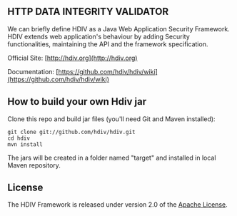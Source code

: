 ## HTTP DATA INTEGRITY VALIDATOR
We can briefly define HDIV as a Java Web Application Security Framework.
HDIV extends web application's behaviour by adding Security functionalities, maintaining the API and the framework specification.

Official Site: [http://hdiv.org](http://hdiv.org)

Documentation: [https://github.com/hdiv/hdiv/wiki](https://github.com/hdiv/hdiv/wiki)

## How to build your own Hdiv jar
Clone this repo and build jar files (you'll need Git and Maven installed):

    git clone git://github.com/hdiv/hdiv.git
    cd hdiv
    mvn install

The jars will be created in a folder named "target" and installed in local Maven repository.

## License
The HDIV Framework is released under version 2.0 of the
[Apache License](http://www.apache.org/licenses/LICENSE-2.0).